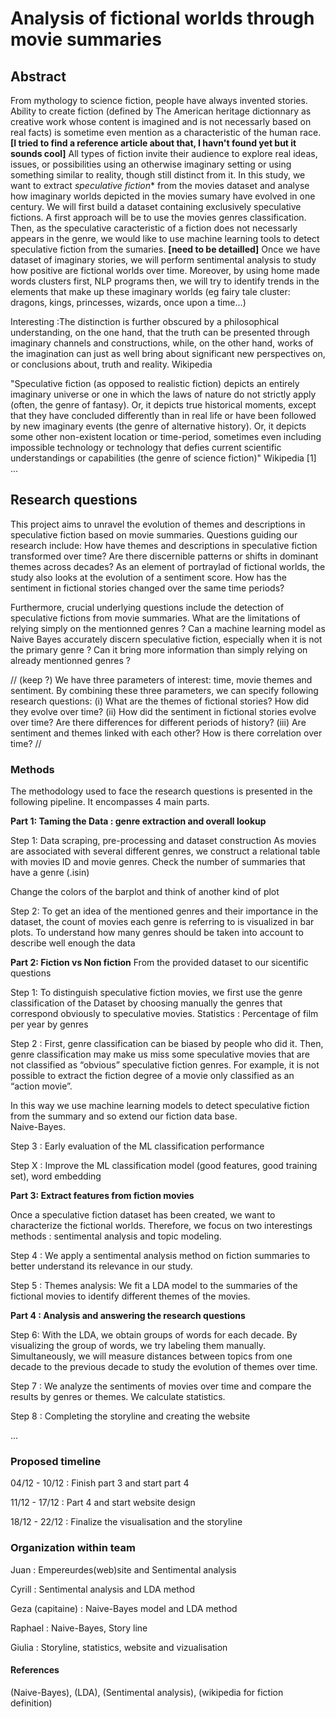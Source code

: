 # Analysis of fictional worlds through movie summaries

## Abstract
From mythology to science fiction, people have always invented stories. Ability to create fiction (defined by The American heritage dictionnary as creative work whose content is imagined and is not necessarly based on real facts) is sometime even mention as a characteristic of the human race. **[I tried to find a reference article about that, I havn't found yet but it sounds cool]** 
All types of fiction invite their audience to explore real ideas, issues, or possibilities using an otherwise imaginary setting or using something similar to reality, though still distinct from it. In this study, we want to extract _speculative fiction_* from the movies dataset and analyse how imaginary worlds depicted in the movies sumary have evolved in one century. 
We will first build a dataset containing exclusively speculative fictions. A first approach will be to use the movies genres classification. Then, as the speculative caracteristic of a fiction does not necessarly appears in the genre,  we would like to use machine learning tools to detect speculative fiction from the sumaries. **[need to be detailled]**
Once we have dataset of imaginary stories, we will perform sentimental analysis to study how positive are fictional worlds over time. Moreover, by using home made words clusters first, NLP programs then, we will try to identify trends in the elements that make up these imaginary worlds
(eg fairy tale cluster: dragons, kings, princesses, wizards, once upon a time...)
 

Interesting :The distinction is further obscured by a philosophical understanding, on the one hand, that the truth can be presented through imaginary channels and constructions, while, on the other hand, works of the imagination can just as well bring about significant new perspectives on, or conclusions about, truth and reality. Wikipedia




"Speculative fiction (as opposed to realistic fiction) depicts an entirely imaginary universe or one in which the laws of nature do not strictly apply (often, the genre of fantasy). Or, it depicts true historical moments, except that they have concluded differently than in real life or have been followed by new imaginary events (the genre of alternative history). Or, it depicts some other non-existent location or time-period, sometimes even including impossible technology or technology that defies current scientific understandings or capabilities (the genre of science fiction)" Wikipedia [1]
...

## Research questions

This project aims to unravel the evolution of themes and descriptions in speculative fiction based on movie summaries. Questions guiding our research include: How have themes and descriptions in speculative fiction transformed over time? Are there discernible patterns or shifts in dominant themes across decades? As an element of portraylad of fictional worlds, the study also looks at the evolution of a sentiment score. How has the sentiment in fictional stories changed over the same time periods?

Furthermore, crucial underlying questions include the detection of speculative fictions from movie summaries. What are the limitations of relying simply on the mentionned genres ? Can a machine learning model as Naive Bayes accurately discern speculative fiction, especially when it is not the primary genre ? Can it bring more information than simply relying on already mentionned genres ? 

// (keep  ?)
We have three parameters of interest: time, movie themes and sentiment. By combining these three parameters, we can specify following research questions:
(i) What are the themes of fictional stories? How did they evolve over time?
(ii) How did the sentiment in fictional stories evolve over time? Are there differences for different periods of history?
(iii) Are sentiment and themes linked with each other? How is there correlation over time?
//


### Methods
The methodology used to face the research questions is presented in the following pipeline. It encompasses 4 main parts.

**Part 1: Taming the Data : genre extraction and overall lookup**

Step 1: Data scraping, pre-processing and dataset construction 
As movies are associated with several different genres, we construct a relational table with movies ID and movie genres. 
Check the number of summaries that have a genre  (.isin)

Change the colors of the barplot and think of another kind of plot 

Step 2: To get an idea of the mentioned genres and their importance in the dataset, the count of movies each genre is referring to is visualized in bar plots. To understand how many genres should be taken into account to describe well enough the data 



**Part 2: Fiction vs Non fiction**
From the provided dataset to our sicentific questions

Step 1: To distinguish speculative fiction movies, we first use the genre classification of the Dataset by choosing manually the genres that correspond obviously to speculative movies.
Statistics : Percentage of film per year by genres 

Step 2 : First, genre classification can be biased by people who did it. Then, genre classification may make us miss some speculative movies that are not classified as “obvious” speculative fiction genres. For example, it is not possible to extract the fiction degree of a movie only classified as an “action movie”. 

In this way we use machine learning models to detect speculative fiction from the summary and so extend our fiction data base.  
Naive-Bayes.  

Step 3 : Early evaluation of the ML classification performance

Step X : Improve the ML classification model (good features, good training set), word embedding
		

**Part 3: Extract features from fiction movies**

Once a speculative fiction dataset has been created, we want to characterize the fictional worlds. Therefore, we focus on two interestings methods : sentimental analysis and topic modeling.

Step 4 : We apply a sentimental analysis method on fiction summaries to better understand its relevance in our study.

Step 5 : Themes analysis: We fit a LDA model to the summaries of the fictional movies to identify different themes of the movies. 




**Part 4 : Analysis and answering the research questions**

Step 6: With the LDA, we obtain groups of words for each decade. By visualizing the group of words, we try labeling them manually. Simultaneously, we will measure distances between topics from one decade to the previous decade to study the evolution of themes over time. 

Step 7 : We analyze the sentiments of movies over time and compare the results by genres or themes.  We calculate statistics. 

Step 8 : Completing the storyline and creating the website 

...

### Proposed timeline

04/12 - 10/12 : Finish part 3 and start part 4

11/12 - 17/12 : Part 4 and start website design

18/12 - 22/12 : Finalize the visualisation and the storyline

### Organization within team

Juan  : Empereurdes(web)site and Sentimental analysis

Cyrill : Sentimental analysis and LDA method

Geza (capitaine) : Naive-Bayes model and LDA method

Raphael : Naive-Bayes, Story line

Giulia : Storyline, statistics, website and vizualisation


#### References

(Naive-Bayes), (LDA), (Sentimental analysis), (wikipedia for fiction definition)
